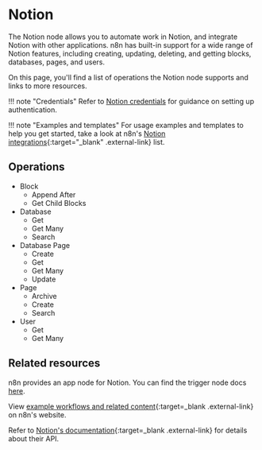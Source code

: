 # Notion

The Notion node allows you to automate work in Notion, and integrate Notion with other applications. n8n has built-in support for a wide range of Notion features, including creating, updating, deleting, and getting blocks, databases, pages, and users. 

On this page, you'll find a list of operations the Notion node supports and links to more resources.

!!! note "Credentials"
    Refer to [Notion credentials](https://docs.n8n.io/integrations/builtin/credentials/notion/) for guidance on setting up authentication. 

!!! note "Examples and templates"
    For usage examples and templates to help you get started, take a look at n8n's [Notion integrations](https://n8n.io/integrations/notion/){:target="_blank" .external-link} list.


## Operations

* Block
	* Append After
	* Get Child Blocks
* Database
	* Get
	* Get Many
	* Search
* Database Page
	* Create
	* Get
	* Get Many
	* Update
* Page
	* Archive
	* Create
	* Search
* User
	* Get
	* Get Many

## Related resources

n8n provides an app node for Notion. You can find the trigger node docs [here](/integrations/builtin/trigger-nodes/n8n-nodes-base.notiontrigger/).

View [example workflows and related content](https://n8n.io/integrations/notion-beta/){:target=_blank .external-link} on n8n's website.

Refer to [Notion's documentation](https://developers.notion.com/){:target=_blank .external-link} for details about their API.



